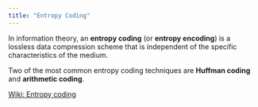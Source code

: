 ```yaml
---
title: "Entropy Coding"
---
```


In information theory, an **entropy coding** (or **entropy encoding**) is a lossless data compression scheme
that is independent of the specific characteristics of the medium.

Two of the most common entropy coding techniques are **Huffman coding** and **arithmetic coding**.

[Wiki: Entropy coding](https://en.wikipedia.org/wiki/Entropy_coding)